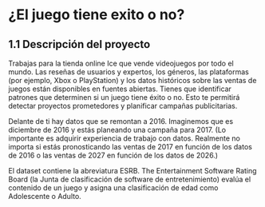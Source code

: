 # ¿El juego tiene exito o no?

## 1.1 Descripción del proyecto

Trabajas para la tienda online Ice que vende videojuegos por todo el mundo. Las reseñas de usuarios y expertos, los géneros, las plataformas (por ejemplo, Xbox o PlayStation) y los datos históricos sobre las ventas de juegos están disponibles en fuentes abiertas. Tienes que identificar patrones que determinen si un juego tiene éxito o no. Esto te permitirá detectar proyectos prometedores y planificar campañas publicitarias.  
  
Delante de ti hay datos que se remontan a 2016. Imaginemos que es diciembre de 2016 y estás planeando una campaña para 2017.
(Lo importante es adquirir experiencia de trabajo con datos. Realmente no importa si estás pronosticando las ventas de 2017 en función de los datos de 2016 o las ventas de 2027 en función de los datos de 2026.)  
  
El dataset contiene la abreviatura ESRB. The Entertainment Software Rating Board (la Junta de clasificación de software de entretenimiento) evalúa el contenido de un juego y asigna una clasificación de edad como Adolescente o Adulto.
